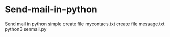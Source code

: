 # Send-mail-in-python
Send mail in python simple
create file mycontacs.txt
create file message.txt
python3 senmail.py
